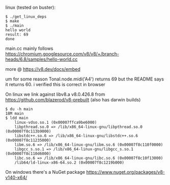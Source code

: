 linux (tested on buster):

```
$ ./get_linux_deps
$ make
$ ./main
hello world
result: 69
done
```

main.cc mainly follows https://chromium.googlesource.com/v8/v8/+/branch-heads/6.8/samples/hello-world.cc

more @ https://v8.dev/docs/embed

um for some reason Tonal.node.midi('A4') returns 69 but the README says it returns 60. i verified this is correct in browser

On linux we link against libv8.a v8.0.426.8 from https://github.com/blazerod/v8-prebuilt (also has darwin builds)

```
$ du -h main
18M main
$ ldd main
    linux-vdso.so.1 (0x00007ffca9be6000)
    libpthread.so.0 => /lib/x86_64-linux-gnu/libpthread.so.0 (0x00007f8c113b9000)
    libstdc++.so.6 => /lib/x86_64-linux-gnu/libstdc++.so.6 (0x00007f8c11235000)
    libm.so.6 => /lib/x86_64-linux-gnu/libm.so.6 (0x00007f8c110f0000)
    libgcc_s.so.1 => /lib/x86_64-linux-gnu/libgcc_s.so.1 (0x00007f8c110d6000)
    libc.so.6 => /lib/x86_64-linux-gnu/libc.so.6 (0x00007f8c10f13000)
    /lib64/ld-linux-x86-64.so.2 (0x00007f8c1219b000)
```

On windows there's a NuGet package https://www.nuget.org/packages/v8-v140-x64/
